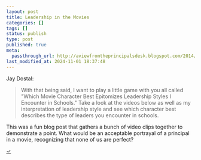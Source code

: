 ```yaml
---
layout: post
title: Leadership in the Movies
categories: []
tags: []
status: publish
type: post
published: true
meta:
  passthrough_url: http://aviewfromtheprincipalsdesk.blogspot.com/2014/10/what-kind-of-principalleader-do-you.html?m=1
last_modified_at: 2024-11-01 18:37:48
---
```


Jay Dostal:


>With that being said, I want to play a little game with you all called "Which Movie Character Best Epitomizes Leadership Styles I Encounter in Schools." Take a look at the videos below as well as my interpretation of leadership style and see which character best describes the type of leaders you encounter in schools. 



This was a fun blog post that gathers a bunch of video clips together to demonstrate a point. What would be an acceptable portrayal of a principal in a movie, recognizing that none of us are perfect?


[✓](2014/10/12/o2w0ugeoudyok7im507bhe67o278p8)
